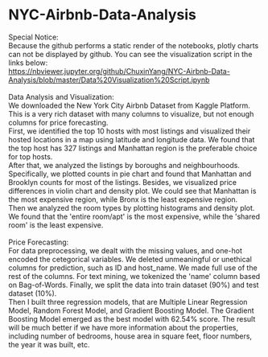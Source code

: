 # NYC-Airbnb-Data-Analysis

Special Notice: <br />
Because the github performs a static render of the notebooks, plotly charts can not be displayed by github. You can see the visualization script in the links below: <br />
https://nbviewer.jupyter.org/github/ChuxinYang/NYC-Airbnb-Data-Analysis/blob/master/Data%20Visualization%20Script.ipynb
<br /> <br />
Data Analysis and Visualization: <br />
We downloaded the New York City Airbnb Dataset from Kaggle Platform. This is a very rich dataset with many columns to visualize, but not enough columns for price forecasting. <br />
First, we identified the top 10 hosts with most listings and visualized their hosted locations in a map using latitude and longitude data. We found that the top host has 327 listings and Manhattan region is the preferable choice for top hosts. <br />
After that, we analyzed the listings by boroughs and neighbourhoods. Specifically, we plotted counts in pie chart and found that Manhattan and Brooklyn counts for most of the listings. Besides, we visualized price differences in violin chart and density plot. We could see that Manhattan is the most expensive region, while Bronx is the least expensive region. <br /> 
Then we analyzed the room types by plotting histograms and density plot. We found that the 'entire room/apt' is the most expensive, while the 'shared room' is the least expensive. 
<br /> <br />
Price Forecasting: <br />
For data preprocessing, we dealt with the missing values, and one-hot encoded the cetegorical variables. We deleted unmeaningful or unethical columns for prediction, such as ID and host_name. We made full use of the rest of the columns. For text mining, we tokenized the 'name' column based on Bag-of-Words. Finally, we split the data into train dataset (90%) and test dataset (10%). <br />
Then I built three regression models, that are Multiple Linear Regression Model, Random Forest Model, and Gradient Boosting Model. The Gradient Boosting Model emerged as the best model with 62.54% score. The result will be much better if we have more information about the properties, including number of bedrooms, house area in square feet, floor numbers, the year it was built, etc.
